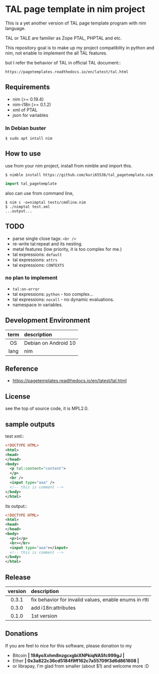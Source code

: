 TAL page template in nim project
===============================================================================
This is a yet another version of TAL page template program with
nim language.

TAL or TALE are familier as Zope PTAL, PHPTAL and etc.

This repository goal is to make up my project compatiblity in python and nim,
not enable to implement the all TAL features.

but I refer the behavior of TAL in official TAL document::

    https://pagetemplates.readthedocs.io/en/latest/tal.html


Requirements
-----------------------------------------
- nim (>= 0.19.4)
- nim-i18n (>= 0.1.2)
- xml of PTAL
- json for variables


### In Debian buster
```shell
$ sudo apt intall nim
```


How to use
-----------------------------------------
use from your nim project, install from nimble and import this.

```shell
$ nimble install https://github.com/kuri65536/tal_pagetemplate.nim
```

```nim
import tal_pagetemplate
```


also can use from command line,

```shell
$ nim c -o=nimptal tests/cmdline.nim
$ ./nimptal test.xml
...output...
```


TODO
-----------------------------------------
- parse single close tags: `<br />`
- re-write tal:repeat and its nesting.
- metal features (low priority, it is too complex for me.)
- tal expressions: `default`
- tal expressions: `attrs`
- tal expressions: `CONTEXTS`

### no plan to implement
- `tal:on-error`
- tal expressions: `python` - too complex...
- tal expressions: `nocall` - no dynamic evaluations.
- namespace in variables.


Development Environment
-----------------------------------------

| term | description   |
|:----:|:--------------|
| OS   | Debian on Android 10 |
| lang | nim |



Reference
-----------------------------------------
- https://pagetemplates.readthedocs.io/en/latest/tal.html


License
-----------------------------------------
see the top of source code, it is MPL2.0.


sample outputs
-----------------------------------------
test xml::

```xml
<!DOCTYPE HTML>
<html>
<head>
</head>
<body>
  <p tal:content="content">
  </p>
  <br />
  <input type="aaa" />
  <!-- this is comment -->
</body>
</html>
```

its output::

```xml
<!DOCTYPE HTML>
<html>
<head>
</head>
<body>
  <p>1</p>
  <br></br>
  <input type="aaa"></input>
  <!-- this is comment -->
</body>
</html>
```


Release
-----------------------------------------
| version | description |
|:-------:|:---|
| 0.3.1   | fix behavior for invalid values, enable enums in rtti |
| 0.3.0   | add i18n:attributes |
| 0.1.0   | 1st version |


Donations
---------------------
If you are feel to nice for this software, please donation to my

- Bitcoin **| 19AyoXxhm8nzgcxgbiXNPkiqNASfc999gJ |**
- Ether **| 0x3a822c36cd5184f9ff162c7a55709f3d6d861608 |**
- or librapay, I'm glad from smaller (about $1) and welcome more :D

<!--
vi: ft=markdown:et:fdm=marker
-->
